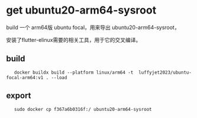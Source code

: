 # get ubuntu20-arm64-sysroot

build 一个 arm64版 ubuntu focal，用来导出 ubuntu20-arm64-sysroot，

安装了flutter-elinux需要的相关工具，用于它的交叉编译。

## build 

````
   docker buildx build --platform linux/arm64 -t  luffyjet2023/ubuntu-focal-arm64:v1 . --load

````

## export

````
   sudo docker cp f367a6b0316f:/ ubuntu20-arm64-sysroot

````